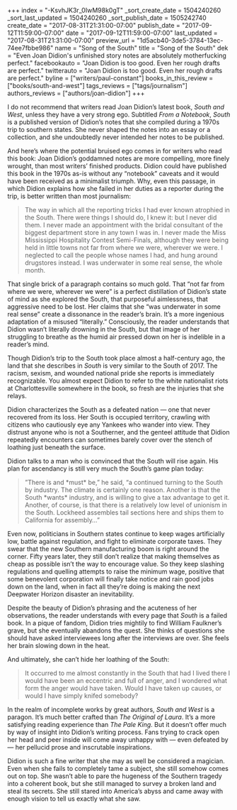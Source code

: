 +++
index = "-KsvhJK3r_0IwM98k0gT"
_sort_create_date = 1504240260
_sort_last_updated = 1504240260
_sort_publish_date = 1505242740
create_date = "2017-08-31T21:31:00-07:00"
publish_date = "2017-09-12T11:59:00-07:00"
date = "2017-09-12T11:59:00-07:00"
last_updated = "2017-08-31T21:31:00-07:00"
preview_url = "1d5acb40-3de5-3784-13ec-74ee7fbbe986"
name = "Song of the South"
title = "Song of the South"
dek = "Even Joan Didion's unfinished story notes are absolutely motherfucking perfect."
facebookauto = "Joan Didion is too good. Even her rough drafts are perfect."
twitterauto = "Joan Didion is too good. Even her rough drafts are perfect."
byline = ["writers/paul-constant"]
books_in_this_review = ["books/south-and-west"]
tags_reviews = ["tags/journalism"]
authors_reviews = ["authors/joan-didion"]
+++

I do not recommend that writers read Joan Didion’s latest book, *South and West*, unless they have a very strong ego. Subtitled *From a Notebook*, *South* is a published version of Didion’s notes that she compiled during a 1970s trip to southern states. She never shaped the notes into an essay or a collection, and she undoubtedly never intended her notes to be published.

And here’s where the potential bruised ego comes in for writers who read this book: Joan Didion’s goddamned notes are more compelling, more finely wrought, than most writers’ finished products. Didion could have published this book in the 1970s as-is without any “notebook” caveats and it would have been received as a minimalist triumph. Why, even this passage, in which Didion explains how she failed in her duties as a reporter during the trip, is better written than most journalism:

<blockquote> The way in which all the reporting tricks I had ever known atrophied in the South. There were things I should do, I knew it: but I never did them. I never made an appointment with the bridal consultant of the biggest department store in any town I was in. I never made the Miss Mississippi Hospitality Contest Semi-Finals, although they were being held in little towns not far from where we were, wherever we were. I neglected to call the people whose names I had, and hung around drugstores instead. I was underwater in some real sense, the whole month.</blockquote>

That single brick of a paragraph contains so much gold. That “not far from where we were, wherever we were” is a perfect distillation of Didion’s state of mind as she explored the South, that purposeful aimlessness, that aggressive need to be lost. Her claims that she “was underwater in some real sense” create a dissonance in the reader’s brain. It’s a more ingenious adaptation of a misused “literally.” Consciously, the reader understands that Didion wasn’t literally drowning in the South, but that image of her struggling to breathe as the humid air pressed down on her is indelible in a reader’s mind.

Though Didion’s trip to the South took place almost a half-century ago, the land that she describes in *South* is very similar to the South of 2017. The racism, sexism, and wounded national pride she reports is immediately recognizable. You almost expect Didion to refer to the white nationalist riots at Charlottesville somewhere in the book, so fresh are the injuries that she relays.

Didion characterizes the South as a defeated nation — one that never recovered from its loss. Her South is occupied territory, crawling with citizens who cautiously eye any Yankees who wander into view. They distrust anyone who is not a Southerner, and the genteel attitude that Didion repeatedly encounters can sometimes barely cover over the stench of loathing just beneath the surface.

Didion talks to a man who is convinced that the South will rise again. His plan for ascendancy is still very much the South’s game plan today:

<blockquote>”There is and *must* be,” he said, “a continued turning to the South by industry. The climate is certainly one reason. Another is that the South *wants* industry, and is willing to give a tax advantage to get it. Another, of course, is that there is a relatively low level of unionism in the South. Lockheed assembles tail sections here and ships them to California for assembly…”</blockquote>

Even now, politicians in Southern states continue to keep wages artificially low, battle against regulation, and fight to eliminate corporate taxes. They swear that the new Southern manufacturing boom is right around the corner. Fifty years later, they still don’t realize that making themselves as cheap as possible isn’t the way to encourage value. So they keep slashing regulations and quelling attempts to raise the minimum wage, positive that some benevolent corporation will finally take notice and rain good jobs down on the land, when in fact all they’re doing is making the next Deepwater Horizon disaster an inevitability.

Despite the beauty of Didion’s phrasing and the acuteness of her observations, the reader understands with every page that *South* is a failed book. In a pique of fandom, Didion tries mightily to find William Faulkner’s grave, but she eventually abandons the quest. She thinks of questions she should have asked interviewees long after the interviews are over. She feels her brain slowing down in the heat.

And ultimately, she can’t hide her loathing of the South:

<blockquote>It occurred to me almost constantly in the South that had I lived there I would have been an eccentric and full of anger, and I wondered what form the anger would have taken. Would I have taken up causes, or would I have simply knifed somebody?</blockquote>

In the realm of incomplete works by great authors, *South and West* is a paragon. It’s much better crafted than *The Original of Laura*. It’s a more satisfying reading experience than *The Pale King*. But it doesn’t offer much by way of insight into Didion’s writing process. Fans trying to crack open her head and peer inside will come away unhappy with — even defeated by — her pellucid prose and inscrutable inspirations. 

Didion is such a fine writer that she may as well be considered a magician. Even when she fails to completely tame a subject, she still somehow comes out on top. She wasn’t able to pare the hugeness of the Southern tragedy into a coherent book, but she still managed to survey a broken land and steal its secrets. She still stared into America’s abyss and came away with enough vision to tell us exactly what she saw.